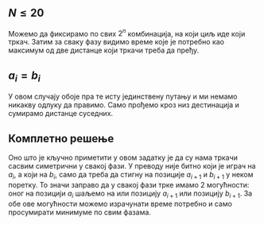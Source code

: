 ﻿## $N\leq 20$
Можемо да фиксирамо по свих $2^n$ комбинација, на који циљ иде који тркач. Затим за сваку фазу видимо време које је потребно као максимум од две дистанце који тркачи треба да пређу.

## $a_i=b_i$
У овом случају обоје пра
те исту јединствену путању и ми немамо никакву одлуку да правимо. Само прођемо кроз низ дестинација и сумирамо дистанце суседних.

## Комплетно решење
Оно што је кључно приметити у овом задатку је да су нама тркачи сасвим симетрични у свакој фази. У преводу није битно који је играч на $a_i$, а који на $b_i$,  само да треба да стигну на позиције $a_{i+1}$ и $b_{i+1}$ у неком поретку. То значи заправо да у свакој фази трке имамо $2$ могућности: оног на позицији $a_i$ шаљемо на или позицију $a_{i+1}$ или позицију $b_{i+1}$. За обе ове могућности можемо израчунати време потребно и само просумирати минимуме по свим фазама.
